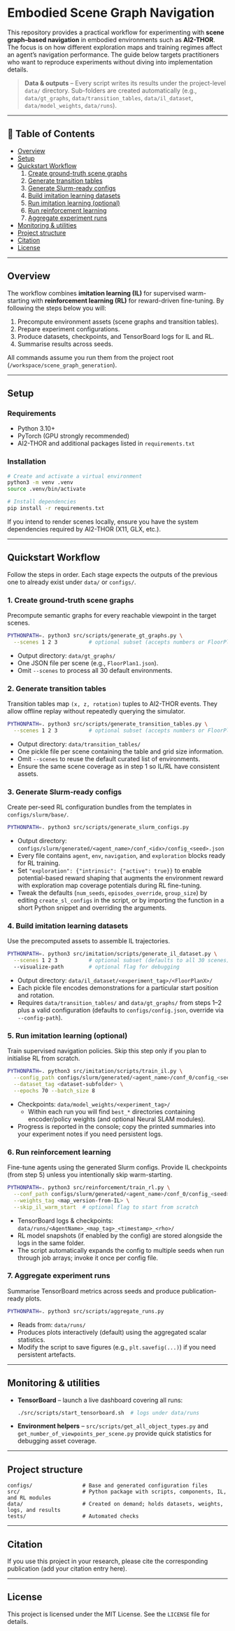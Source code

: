 # Embodied Scene Graph Navigation

This repository provides a practical workflow for experimenting with **scene graph–based navigation** in embodied environments such as **AI2-THOR**.  The focus is on how different exploration maps and training regimes affect an agent’s navigation performance.  The guide below targets practitioners who want to reproduce experiments without diving into implementation details.

> **Data & outputs** – Every script writes its results under the project-level `data/` directory.  Sub-folders are created automatically (e.g., `data/gt_graphs`, `data/transition_tables`, `data/il_dataset`, `data/model_weights`, `data/runs`).

---

## 📑 Table of Contents
- [Overview](#overview)
- [Setup](#setup)
- [Quickstart Workflow](#quickstart-workflow)
  1. [Create ground-truth scene graphs](#1-create-ground-truth-scene-graphs)
  2. [Generate transition tables](#2-generate-transition-tables)
  3. [Generate Slurm-ready configs](#3-generate-slurm-ready-configs)
  4. [Build imitation learning datasets](#4-build-imitation-learning-datasets)
  5. [Run imitation learning (optional)](#5-run-imitation-learning-optional)
  6. [Run reinforcement learning](#6-run-reinforcement-learning)
  7. [Aggregate experiment runs](#7-aggregate-experiment-runs)
- [Monitoring & utilities](#monitoring--utilities)
- [Project structure](#project-structure)
- [Citation](#citation)
- [License](#license)

---

## Overview
The workflow combines **imitation learning (IL)** for supervised warm-starting with **reinforcement learning (RL)** for reward-driven fine-tuning.  By following the steps below you will:

1. Precompute environment assets (scene graphs and transition tables).
2. Prepare experiment configurations.
3. Produce datasets, checkpoints, and TensorBoard logs for IL and RL.
4. Summarise results across seeds.

All commands assume you run them from the project root (`/workspace/scene_graph_generation`).

---

## Setup
### Requirements
- Python 3.10+
- PyTorch (GPU strongly recommended)
- AI2-THOR and additional packages listed in `requirements.txt`

### Installation
```bash
# Create and activate a virtual environment
python3 -m venv .venv
source .venv/bin/activate

# Install dependencies
pip install -r requirements.txt
```

If you intend to render scenes locally, ensure you have the system dependencies required by AI2-THOR (X11, GLX, etc.).

---

## Quickstart Workflow
Follow the steps in order.  Each stage expects the outputs of the previous one to already exist under `data/` or `configs/`.

### 1. Create ground-truth scene graphs
Precompute semantic graphs for every reachable viewpoint in the target scenes.

```bash
PYTHONPATH=. python3 src/scripts/generate_gt_graphs.py \
  --scenes 1 2 3          # optional subset (accepts numbers or FloorPlan names)
```

- Output directory: `data/gt_graphs/`
- One JSON file per scene (e.g., `FloorPlan1.json`).
- Omit `--scenes` to process all 30 default environments.

### 2. Generate transition tables
Transition tables map `(x, z, rotation)` tuples to AI2-THOR events.  They allow offline replay without repeatedly querying the simulator.

```bash
PYTHONPATH=. python3 src/scripts/generate_transition_tables.py \
  --scenes 1 2 3          # optional subset (accepts numbers or FloorPlan names)
```

- Output directory: `data/transition_tables/`
- One pickle file per scene containing the table and grid size information.
- Omit `--scenes` to reuse the default curated list of environments.
- Ensure the same scene coverage as in step 1 so IL/RL have consistent assets.

### 3. Generate Slurm-ready configs
Create per-seed RL configuration bundles from the templates in `configs/slurm/base/`.

```bash
PYTHONPATH=. python3 src/scripts/generate_slurm_configs.py
```

- Output directory: `configs/slurm/generated/<agent_name>/conf_<idx>/config_<seed>.json`
- Every file contains `agent`, `env`, `navigation`, and `exploration` blocks ready for RL training.
- Set `"exploration": {"intrinsic": {"active": true}}` to enable potential-based reward shaping that augments the
  environment reward with exploration map coverage potentials during RL fine-tuning.
- Tweak the defaults (`num_seeds`, `episodes_override`, `group_size`) by editing `create_sl_configs` in the script, or by importing the function in a short Python snippet and overriding the arguments.

### 4. Build imitation learning datasets
Use the precomputed assets to assemble IL trajectories.

```bash
PYTHONPATH=. python3 src/imitation/scripts/generate_il_dataset.py \
  --scenes 1 2 3          # optional subset (defaults to all 30 scenes) \
  --visualize-path        # optional flag for debugging
```

- Output directory: `data/il_dataset/<experiment_tag>/<FloorPlanX>/`
- Each pickle file encodes demonstrations for a particular start position and rotation.
- Requires `data/transition_tables/` and `data/gt_graphs/` from steps 1–2 plus a valid configuration (defaults to `configs/config.json`, override via `--config-path`).

### 5. Run imitation learning (optional)
Train supervised navigation policies.  Skip this step only if you plan to initialise RL from scratch.

```bash
PYTHONPATH=. python3 src/imitation/scripts/train_il.py \
  --config_path configs/slurm/generated/<agent_name>/conf_0/config_<seed>.json \
  --dataset_tag <dataset-subfolder> \
  --epochs 70 --batch_size 8
```

- Checkpoints: `data/model_weights/<experiment_tag>/`
  - Within each run you will find `best_*` directories containing encoder/policy weights (and optional Neural SLAM modules).
- Progress is reported in the console; copy the printed summaries into your experiment notes if you need persistent logs.

### 6. Run reinforcement learning
Fine-tune agents using the generated Slurm configs.  Provide IL checkpoints (from step 5) unless you intentionally skip warm-starting.

```bash
PYTHONPATH=. python3 src/reinforcement/train_rl.py \
  --conf_path configs/slurm/generated/<agent_name>/conf_0/config_<seed>.json \
  --weights_tag <map_version-from-IL> \
  --skip_il_warm_start  # optional flag to start from scratch
```

- TensorBoard logs & checkpoints: `data/runs/<AgentName>_<map_tag>_<timestamp>_<rho>/`
- RL model snapshots (if enabled by the config) are stored alongside the logs in the same folder.
- The script automatically expands the config to multiple seeds when run through job arrays; invoke it once per config file.

### 7. Aggregate experiment runs
Summarise TensorBoard metrics across seeds and produce publication-ready plots.

```bash
PYTHONPATH=. python3 src/scripts/aggregate_runs.py
```

- Reads from: `data/runs/`
- Produces plots interactively (default) using the aggregated scalar statistics.
- Modify the script to save figures (e.g., `plt.savefig(...)`) if you need persistent artefacts.

---

## Monitoring & utilities
- **TensorBoard** – launch a live dashboard covering all runs:
  ```bash
  ./src/scripts/start_tensorboard.sh  # logs under data/runs
  ```
- **Environment helpers** – `src/scripts/get_all_object_types.py` and `get_number_of_viewpoints_per_scene.py` provide quick statistics for debugging asset coverage.

---

## Project structure
```
configs/                # Base and generated configuration files
src/                    # Python package with scripts, components, IL, and RL modules
data/                   # Created on demand; holds datasets, weights, logs, and results
tests/                  # Automated checks
```

---

## Citation
If you use this project in your research, please cite the corresponding publication (add your citation entry here).

---

## License
This project is licensed under the MIT License.  See the `LICENSE` file for details.
